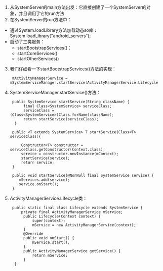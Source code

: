 1. 从SystemServer的main方法出发：它直接创建了一个SystemServer的对象，并且调用了它的run方法
2. 在SystemServer的run方法中：
- 通过System.loadLibrary方法加载动态so库：System.loadLibrary("android_servers");
- 启动了三类服务：
	- startBootstrapServices()：
	- startCoreServices()
	- startOtherServices()
3. 我们仔细看一下startBootstrapServices()方法的实现：

		mActivityManagerService = mSystemServiceManager.startService(ActivityManagerService.Lifecycle.class).getService();
4. SystemServiceManager.startService()方法：

		public SystemService startService(String className) {
			 final Class<SystemService> serviceClass;
		     serviceClass = (Class<SystemService>)Class.forName(className);
		     return startService(serviceClass);
		 }

		public <T extends SystemService> T startService(Class<T> serviceClass){

	        Constructor<T> constructor = serviceClass.getConstructor(Context.class);
	        service = constructor.newInstance(mContext);
	        startService(service);
	        return service;
		}

		public void startService(@NonNull final SystemService service) {
		   mServices.add(service);
		   service.onStart();
		}
5. ActivityManagerService.Lifecycle类：

		public static final class Lifecycle extends SystemService {
			private final ActivityManagerService mService;
			 public Lifecycle(Context context) {
				 super(context);
				 mService = new ActivityManagerService(context);
			 }
			 @Override
			 public void onStart() {
				 mService.start();
			 }
			 public ActivityManagerService getService() {
				 return mService;
			 }
		 }
<!--stackedit_data:
eyJoaXN0b3J5IjpbLTE0OTEwMDMzMzYsLTE1NjA5NzYxNzMsMT
QzNTYyODI5MywtMjMwMDM5ODIwXX0=
-->